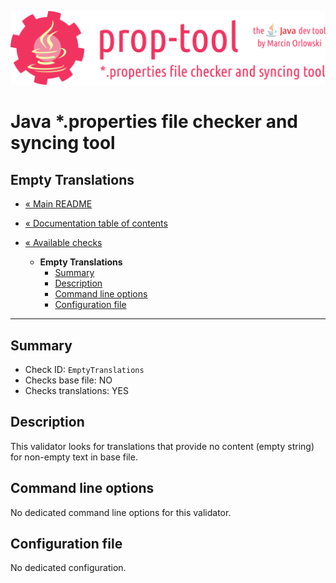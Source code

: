 ![prop-tool logo](../../artwork/prop-tool-logo.png)

# Java *.properties file checker and syncing tool #

## Empty Translations ##

* [« Main README](../../README.md)
* [« Documentation table of contents](../README.md)


* [« Available checks](README.md)
  * **Empty Translations**
    * [Summary](#summary)
    * [Description](#description)
    * [Command line options](#command-line-options)
    * [Configuration file](#configuration-file)

---

## Summary ##

* Check ID: `EmptyTranslations`
* Checks base file: NO
* Checks translations: YES

## Description ##

This validator looks for translations that provide no content (empty string) for non-empty text in base file.

## Command line options ##

No dedicated command line options for this validator.

## Configuration file ##

No dedicated configuration.
